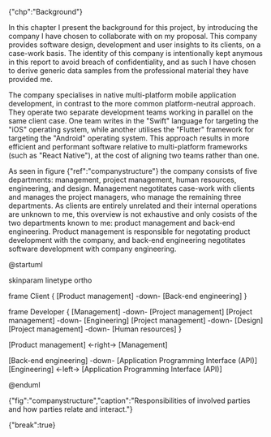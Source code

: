 {"chp":"Background"}

In this chapter I present the background for this project, by introducing the company I have chosen to collaborate with on my proposal. This company provides software design, development and user insights to its clients, on a case-work basis. The identity of this company is intentionally kept anymous in this report to avoid breach of confidentiality, and as such I have chosen to derive generic data samples from the professional material they have provided me.

The company specialises in native multi-platform mobile application development, in contrast to the more common platform-neutral approach. They operate two separate development teams working in parallel on the same client case. One team writes in the "Swift" language for targeting the "iOS" operating system, while another utilises the "Flutter" framework for targeting the "Android" operating system. This approach results in more efficient and performant software relative to multi-platform frameworks (such as "React Native"), at the cost of aligning two teams rather than one.

As seen in figure {"ref":"companystructure"} the company consists of five departments: management, project management, human resources, engineering, and design. Management negotitates case-work with clients and manages the project managers, who manage the remaining three departments. As clients are entirely unrelated and their internal operations are unknown to me, this overview is not exhaustive and only cosists of the two departments known to me: product management and back-end engineering. Product management is responsible for negotating product development with the company, and back-end engineering negotitates software development with company engineering.

@startuml

skinparam linetype ortho

<style>
componentDiagram {
    BackGroundColor transparent
    frame {
        BackGroundColor white
    }
    component {
        BackGroundColor white
    }
    database {
        BackGroundColor white
    }
}
</style>

frame Client {
    [Product management] -down- [Back-end engineering]
}

frame Developer {
    [Management] -down- [Project management]
    [Project management] -down- [Engineering]
    [Project management] -down- [Design]
    [Project management] -down- [Human resources]
}

[Product management] <-right-> [Management]

[Back-end engineering] -down- [Application Programming Interface (API)]
[Engineering] <-left-> [Application Programming Interface (API)]

@enduml

{"fig":"companystructure","caption":"Responsibilities of involved parties and how parties relate and interact."}

{"break":true}
